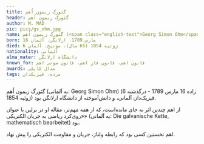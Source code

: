 ```yaml
---
title: گئورگ زیمون اُهم
header: گئورگ زیمون اُهم
author: M. MAD
pic: pics/gs_ohm.jpg
name: گئورگ زیمون اُهم (<span class="english-text">Georg Simon Ohm</span>)
born: 16 مارس 1789، ارلانگن، آلمان
died: 6 ژوئیه 1854 (65 سال)، مونیخ، آلمان
nationality: آلمانی
alma_mater: دانشگاه ارلانگن
known_for: قانون اهم، قانون فاز اهم، قانون صوتی اهم
awards: مدال کاپلی
tags: مرده، فیزیکدان
---
```

<p>
گئورگ زیمون اُهم (به آلمانی:
<span class="english-text">Georg Simon Ohm</span>)
(زاده 16 مارس 1789 - درگذشته 6 ژوئیه 1854) فیزیک‌دان آلمانی، و دانش‌آموخته
از دانشگاه ارلانگن بود. 
</p>
<p>
از اهم چندین اثر به جای مانده‌است، که از همه مهم‌تر، مقاله او در برلین با
عنوان «روی‌کرد ریاضی به جریان الکتریکی» (به آلمانی:
<span class="english-text">Die galvanische Kette, mathematisch bearbeitet</span>)
بود.
</p>
<p>
اهم نخستین کسی بود که رابطه ولتاژ، جریان و مقاومت الکتریکی را پیش نهاد.
</p>
